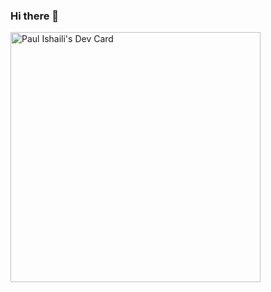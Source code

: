 ### Hi there 👋

<a href="https://app.daily.dev/devpishaili"><img src="https://api.daily.dev/devcards/9e45d817c91e49f39d452cea11fe9075.png?r=m81" width="400" alt="Paul Ishaili's Dev Card"/></a>

<!--
**devpishaili/devpishaili** is a ✨ _special_ ✨ repository because its `README.md` (this file) appears on your GitHub profile.

Here are some ideas to get you started:

- 🔭 I’m currently working on ...
- 🌱 I’m currently learning ...
- 👯 I’m looking to collaborate on ...
- 🤔 I’m looking for help with ...
- 💬 Ask me about ...
- 📫 How to reach me: ...
- 😄 Pronouns: ...
- ⚡ Fun fact: ...
-->
